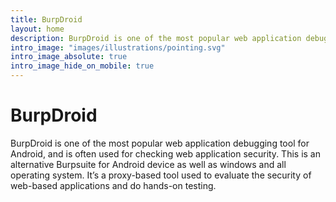 ```yaml
---
title: BurpDroid
layout: home
description: BurpDroid is one of the most popular web application debugging tool for Android, and is often used for checking web application security. This is an alternative Burpsuite for Android device as well as windows and all operating system.  It’s a proxy-based tool used to evaluate the security of web-based applications and do hands-on testing. 
intro_image: "images/illustrations/pointing.svg"
intro_image_absolute: true
intro_image_hide_on_mobile: true
---
```


# BurpDroid


BurpDroid is one of the most popular web application debugging tool for Android, and is often used for checking web application security. This is an alternative Burpsuite for Android device as well as windows and all operating system.  It’s a proxy-based tool used to evaluate the security of web-based applications and do hands-on testing. 
